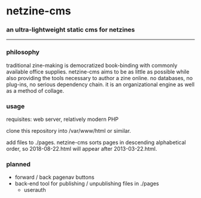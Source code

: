 # netzine-cms 
### an ultra-lightweight static cms for netzines
---

### philosophy
traditional zine-making is democratized book-binding with 
commonly available office supplies. 
netzine-cms aims to be as little as possible while also providing the tools 
necessary to author a zine online. no databases, no plug-ins, no serious 
dependency chain. it is an organizational engine as 
well as a method of collage.

### usage

requisites: web server, relatively modern PHP

clone this repository into /var/www/html or similar.

add files to ./pages. netzine-cms sorts pages in descending 
alphabetical order, so 2018-08-22.html will appear after 
2013-03-22.html.

### planned

- forward / back pagenav buttons
- back-end tool for publishing / unpublishing files in ./pages
	- userauth

